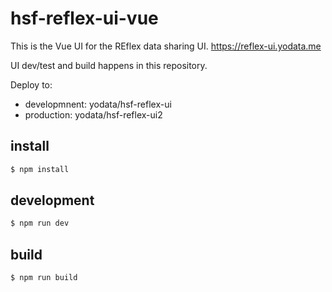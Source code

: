 # hsf-reflex-ui-vue

This is the Vue UI for the REflex data sharing UI.  https://reflex-ui.yodata.me

UI dev/test and build happens in this repository.

Deploy to:
- developmnent: yodata/hsf-reflex-ui
- production: yodata/hsf-reflex-ui2

## install
```bash
$ npm install
```

## development
```bash
$ npm run dev
```

## build
```
$ npm run build
```
